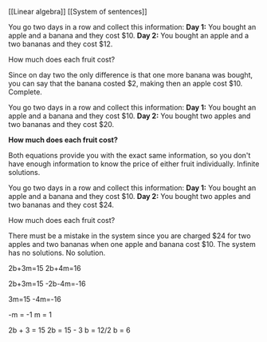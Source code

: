 [[Linear algebra]]
[[System of sentences]]

You go two days in a row and collect this information:
**Day 1:** You bought an apple and a banana and they cost $10.
**Day 2:** You bought an apple and a two bananas and they cost $12.

How much does each fruit cost?

Since on day two the only difference is that one more banana was bought, you can say that the banana costed $2, making then an apple cost $10. Complete.

You go two days in a row and collect this information: 
**Day 1:** You bought an apple and a banana and they cost $10.
**Day 2:** You bought two apples and two bananas and they cost $20. 

**How much does each fruit cost?**

Both equations provide you with the exact same information, so you don't have enough information to know the price of either fruit individually. Infinite solutions.

You go two days in a row and collect this information: 
**Day 1:** You bought an apple and a banana and they cost $10. 
**Day 2:** You bought two apples and two bananas and they cost $24. 

How much does each fruit cost?

There must be a mistake in the system since you are charged $24 for two apples and two bananas when one apple and banana cost $10. The system has no solutions. No solution.


  
2b+3m=15
2b+4m=16​

2b+3m=15
-2b-4m=-16

3m=15
-4m=-16​

-m = -1
m = 1

2b + 3 = 15
2b = 15 - 3
b = 12/2
b = 6